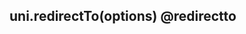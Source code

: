 ## uni.redirectTo(options) @redirectto

<!-- UTSAPIJSON.redirectTo.description -->

<!-- UTSAPIJSON.redirectTo.param -->

<!-- UTSAPIJSON.redirectTo.returnValue -->

<!-- UTSAPIJSON.redirectTo.compatibility -->

<!-- UTSAPIJSON.redirectTo.tutorial -->

<!-- UTSAPIJSON.general_type.name -->

<!-- UTSAPIJSON.general_type.param -->